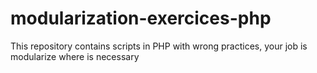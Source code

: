 # modularization-exercices-php
This repository contains scripts in PHP with wrong practices, your job is modularize where is necessary
